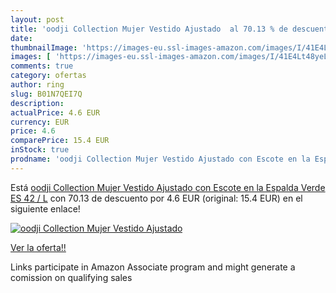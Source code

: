 ```yaml
---
layout: post
title: 'oodji Collection Mujer Vestido Ajustado  al 70.13 % de descuento'
date: 
thumbnailImage: 'https://images-eu.ssl-images-amazon.com/images/I/41E4Lt48yeL._SL200_.jpg'
images: [ 'https://images-eu.ssl-images-amazon.com/images/I/41E4Lt48yeL._SL200_.jpg' ]
comments: true
category: ofertas
author: ring
slug: B01N7QEI7Q
description:
actualPrice: 4.6 EUR
currency: EUR
price: 4.6
comparePrice: 15.4 EUR
inStock: true
prodname: 'oodji Collection Mujer Vestido Ajustado con Escote en la Espalda  Verde  ES 42 / L'
---
```


Está [oodji Collection Mujer Vestido Ajustado con Escote en la Espalda  Verde  ES 42 / L](https://www.amazon.es/dp/B01N7QEI7Q/?tag=tolees-21) con 70.13 de descuento por 4.6 EUR (original: 15.4 EUR) en el siguiente enlace!

[![oodji Collection Mujer Vestido Ajustado ](https://images-eu.ssl-images-amazon.com/images/I/41E4Lt48yeL._SL200_.jpg)](https://www.amazon.es/dp/B01N7QEI7Q/?tag=tolees-21)

[Ver la oferta!!](https://www.amazon.es/dp/B01N7QEI7Q/?tag=tolees-21)

Links participate in Amazon Associate program and might generate a comission on qualifying sales


